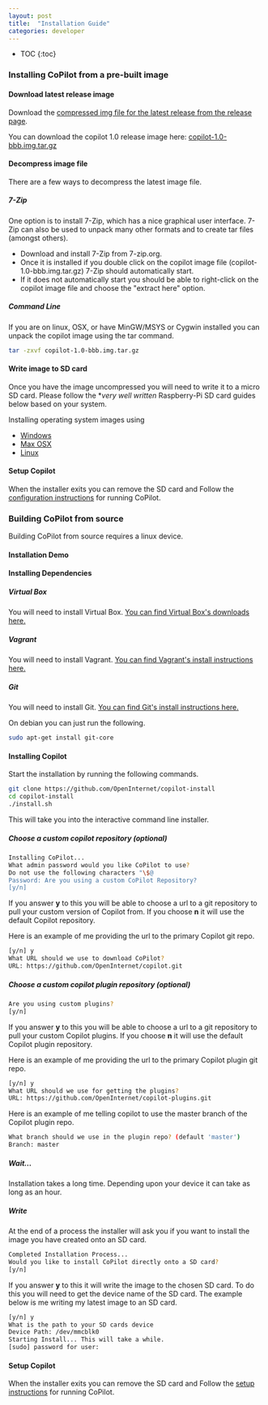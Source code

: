 ```yaml
---
layout: post
title:  "Installation Guide"
categories: developer
---
```


* TOC
{:toc}

### Installing CoPilot from a pre-built image

#### Download latest release image

Download the [compressed img file for the latest release from the release page](https://github.com/OpenInternet/copilot/releases).

You can download the copilot 1.0 release image here: [copilot-1.0-bbb.img.tar.gz](https://github.com/OpenInternet/copilot/releases/download/v1.0/copilot-bbb-1.0.img.tar.gz)

#### Decompress image file

There are a few ways to decompress the latest image file.

##### 7-Zip
One option is to install 7-Zip, which has a nice graphical user interface. 7-Zip can also be used to unpack many other formats and to create tar files (amongst others).

- Download and install 7-Zip from 7-zip.org.
- Once it is installed if you double click on the copilot image file (copilot-1.0-bbb.img.tar.gz) 7-Zip should automatically start.
- If it does not automatically start you should be able to right-click on the copilot image file and choose the "extract here" option.

##### Command Line

If you are on linux, OSX, or have MinGW/MSYS or Cygwin installed you can unpack the copilot image using the tar command.

```bash
tar -zxvf copilot-1.0-bbb.img.tar.gz
```

#### Write image to SD card

Once you have the image uncompressed you will need to write it to a micro SD card. Please follow the **very well written* Raspberry-Pi SD card guides below based on your system.

Installing operating system images using
- [Windows](https://www.raspberrypi.org/documentation/installation/installing-images/windows.md)
- [Max OSX](https://www.raspberrypi.org/documentation/installation/installing-images/mac.md)
- [Linux](https://www.raspberrypi.org/documentation/installation/installing-images/linux.md)

#### Setup Copilot

When the installer exits you can remove the SD card and Follow the [configuration instructions](http://openinternet.github.io/copilot/trainer/2016/01/03/setup-guide.html) for running CoPilot.


### Building CoPilot from source

Building CoPilot from source requires a linux device.

#### Installation Demo

<script type="text/javascript" src="https://asciinema.org/a/1upck1ujoq5620mhbimflq0nd.js" id="asciicast-1upck1ujoq5620mhbimflq0nd" async></script>

#### Installing Dependencies

##### Virtual Box

You will need to install Virtual Box. [You can find Virtual Box's downloads here.](https://www.virtualbox.org/wiki/Downloads)


##### Vagrant

You will need to install Vagrant. [You can find Vagrant's install instructions here.](https://www.vagrantup.com/docs/installation/)

##### Git

You will need to install Git. [You can find Git's install instructions here.](https://git-scm.com/book/en/v2/Getting-Started-Installing-Git)

On debian you can just run the following.

```bash
sudo apt-get install git-core
```

#### Installing  Copilot

Start the installation by running the following commands.

```bash
git clone https://github.com/OpenInternet/copilot-install
cd copilot-install
./install.sh
```

This will take you into the interactive command line installer.

##### Choose a custom copilot repository (optional)

```bash
Installing CoPilot...
What admin password would you like CoPilot to use?
Do not use the following characters "\$@
Password: Are you using a custom CoPilot Repository?
[y/n]
```

If you answer **y** to this you will be able to choose a url to a git repository to pull your custom version of Copilot from. If you choose **n** it will use the default Copilot repository.

Here is an example of me providing the url to the primary Copilot git repo.

```bash
[y/n] y
What URL should we use to download CoPilot?
URL: https://github.com/OpenInternet/copilot.git
```

##### Choose a custom copilot plugin repository (optional)

```bash
Are you using custom plugins?
[y/n]
```
If you answer **y** to this you will be able to choose a url to a git repository to pull your custom Copilot plugins. If you choose **n** it will use the default Copilot plugin repository.

Here is an example of me providing the url to the primary Copilot plugin git repo.

```bash
[y/n] y
What URL should we use for getting the plugins?
URL: https://github.com/OpenInternet/copilot-plugins.git
```

Here is an example of me telling copilot to use the master branch of the Copilot plugin repo.

```bash
What branch should we use in the plugin repo? (default 'master')
Branch: master
```

##### Wait...

Installation takes a long time. Depending upon your device it can take as long as an hour.

##### Write


At the end of a process the installer will ask you if you want to install the image you have created onto an SD card.

```bash
Completed Installation Process...
Would you like to install CoPilot directly onto a SD card?
[y/n]
```
If you answer **y** to this it will write the image to the chosen SD card. To do this you will need to get the device name of the SD card. The example below is me writing my latest image to an SD card.

```bash
[y/n] y
What is the path to your SD cards device
Device Path: /dev/mmcblk0
Starting Install... This will take a while.
[sudo] password for user:
```

#### Setup Copilot

When the installer exits you can remove the SD card and Follow the [setup instructions](http://openinternet.github.io/copilot/trainer/2016/01/03/setup-guide.html) for running CoPilot.
